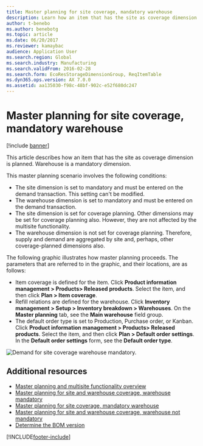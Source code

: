 ```yaml
---
title: Master planning for site coverage, mandatory warehouse
description: Learn how an item that has the site as coverage dimension is planned, including outlines on conditions involved in master planning scenarios.
author: t-benebo
ms.author: benebotg
ms.topic: article
ms.date: 06/20/2017
ms.reviewer: kamaybac
audience: Application User
ms.search.region: Global
ms.search.industry: Manufacturing
ms.search.validFrom: 2016-02-28
ms.search.form: EcoResStorageDimensionGroup, ReqItemTable
ms.dyn365.ops.version: AX 7.0.0
ms.assetid: aa135030-f98c-48bf-902c-e52f680dc247
---
```


# Master planning for site coverage, mandatory warehouse

[!include [banner](../includes/banner.md)]

This article describes how an item that has the site as coverage dimension is planned. Warehouse is a mandatory dimension.

This master planning scenario involves the following conditions:

-   The site dimension is set to mandatory and must be entered on the demand transaction. This setting can't be modified.
-   The warehouse dimension is set to mandatory and must be entered on the demand transaction.
-   The site dimension is set for coverage planning. Other dimensions may be set for coverage planning also. However, they are not affected by the multisite functionality.
-   The warehouse dimension is not set for coverage planning. Therefore, supply and demand are aggregated by site and, perhaps, other coverage-planned dimensions also.

The following graphic illustrates how master planning proceeds. The parameters that are referred to in the graphic, and their locations, are as follows:
-   Item coverage is defined for the item. Click **Product information management &gt; Products&gt; Released products**. Select the item, and then click **Plan &gt; Item coverage**.
-   Refill relations are defined for the warehouse. Click **Inventory management &gt; Setup &gt; Inventory breakdown &gt; Warehouses**. On the **Master planning** tab, see the **Main warehouse** field group.
-   The default order type is set to Production, Purchase order, or Kanban. Click **Product information management &gt; Products&gt; Released products**. Select the item, and then click **Plan &gt; Default order settings**. In the **Default order settings** form, see the **Default order type**.

![Demand for site coverage warehouse mandatory.](./media/multisitedemandexplosionscenarioforsitecoveragewarehousemandatory.jpg)



## Additional resources

- [Master planning and multisite functionality overview](master-plan-multisite-functionality.md)
- [Master planning for site and warehouse coverage, warehouse mandatory](master-plan-site-warehouse-coverage-warehouse-mandatory.md)
- [Master planning for site coverage, mandatory warehouse](master-plan-site-coverage-warehouse-mandatory.md)
- [Master planning for site and warehouse coverage, warehouse not mandatory](master-plan-site-warehouse-coverage-warehouse-not-mandatory.md)
- [Determine the BOM version](master-plan-bom-version-determined.md)





[!INCLUDE[footer-include](../../includes/footer-banner.md)]